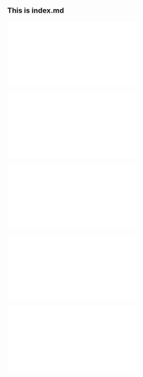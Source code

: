 ### This is index.md

<embed src="./embed.md"></embed>

<embed src="./embed.md#L1"></embed>

<embed src="./embed.md#L1-L3"></embed>

<embed src="./embed.md#RE-/^(first)+/"></embed>

<embed src="@/fixtures/embed/embed.md"></embed>
